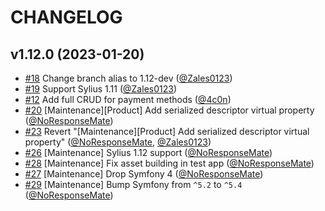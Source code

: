 # CHANGELOG

## v1.12.0 (2023-01-20)

- [#18](https://github.com/Sylius/SyliusAdminApiBundle/issues/18) Change branch alias to 1.12-dev ([@Zales0123](https://github.com/Zales0123))
- [#19](https://github.com/Sylius/SyliusAdminApiBundle/issues/19) Support Sylius 1.11 ([@Zales0123](https://github.com/Zales0123))
- [#12](https://github.com/Sylius/SyliusAdminApiBundle/issues/12) Add full CRUD for payment methods ([@4c0n](https://github.com/4c0n))
- [#20](https://github.com/Sylius/SyliusAdminApiBundle/issues/20) [Maintenance][Product] Add serialized descriptor virtual property ([@NoResponseMate](https://github.com/NoResponseMate))
- [#23](https://github.com/Sylius/SyliusAdminApiBundle/issues/23) Revert "[Maintenance][Product] Add serialized descriptor virtual property" ([@NoResponseMate](https://github.com/NoResponseMate), [@Zales0123](https://github.com/Zales0123))
- [#26](https://github.com/Sylius/SyliusAdminApiBundle/issues/26) [Maintenance] Sylius 1.12 support ([@NoResponseMate](https://github.com/NoResponseMate))
- [#28](https://github.com/Sylius/SyliusAdminApiBundle/issues/28) [Maintenance] Fix asset building in test app ([@NoResponseMate](https://github.com/NoResponseMate))
- [#27](https://github.com/Sylius/SyliusAdminApiBundle/issues/27) [Maintenance] Drop Symfony 4 ([@NoResponseMate](https://github.com/NoResponseMate))
- [#29](https://github.com/Sylius/SyliusAdminApiBundle/issues/29) [Maintenance] Bump Symfony from `^5.2` to `^5.4` ([@NoResponseMate](https://github.com/NoResponseMate))
